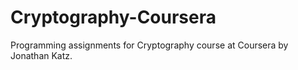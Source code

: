 # Cryptography-Coursera
Programming assignments for Cryptography course at Coursera by Jonathan Katz.

